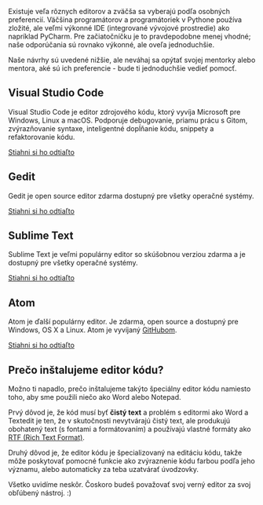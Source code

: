 Existuje veľa rôznych editorov a zväčša sa vyberajú podľa osobných preferencií. Väčšina programátorov a programátoriek v Pythone používa zložité, ale veľmi výkonné IDE (integrované vývojové prostredie) ako napríklad PyCharm. Pre začiatočníčku je to pravdepodobne menej vhodné; naše odporúčania sú rovnako výkonné, ale oveľa jednoduchšie.

Naše návrhy sú uvedené nižšie, ale neváhaj sa opýtať svojej mentorky alebo mentora, aké sú ich preferencie - bude ti jednoduchšie vedieť pomocť.

## Visual Studio Code

Visual Studio Code je editor zdrojového kódu, ktorý vyvíja Microsoft pre Windows, Linux a macOS. Podporuje debugovanie, priamu prácu s Gitom, zvýrazňovanie syntaxe, inteligentné dopĺňanie kódu, snippety a refaktorovanie kódu.

[Stiahni si ho odtiaľto](https://code.visualstudio.com/)

## Gedit

Gedit je open source editor zdarma dostupný pre všetky operačné systémy.

[Stiahni si ho odtiaľto](https://wiki.gnome.org/Apps/Gedit#Download)

## Sublime Text

Sublime Text je veľmi populárny editor so skúšobnou verziou zdarma a je dostupný pre všetky operačné systémy.

[Stiahni si ho odtiaľto](https://www.sublimetext.com/)

## Atom

Atom je ďalší populárny editor. Je zdarma, open source a dostupný pre Windows, OS X a Linux. Atom je vyvíjaný [GitHubom](https://github.com/).

[Stiahni si ho odtiaľto](https://atom.io/)

## Prečo inštalujeme editor kódu?

Možno ti napadlo, prečo inštalujeme takýto špeciálny editor kódu namiesto toho, aby sme použili niečo ako Word alebo Notepad.

Prvý dôvod je, že kód musí byť **čistý text** a problém s editormi ako Word a Textedit je ten, že v skutočnosti nevytvárajú čistý text, ale produkujú obohatený text (s fontami a formátovaním) a používajú vlastné formáty ako [RTF (Rich Text Format)](https://en.wikipedia.org/wiki/Rich_Text_Format).

Druhý dôvod je, že editor kódu je špecializovaný na editáciu kódu, takže môže poskytovať pomocné funkcie ako zvýraznenie kódu farbou podľa jeho významu, alebo automaticky za teba uzatvárať úvodzovky.

Všetko uvidíme neskôr. Čoskoro budeš považovať svoj verný editor za svoj obľúbený nástroj. :)